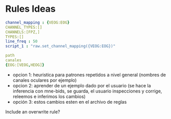 # Rules Ideas

```yaml
channel_mapping : {VEOG:EOG}                                      
CHANNEL_TYPES:[]
CHANNELS:[FPZ,]
TYPES:[]
line_freq : 50
script_1 : "raw.set_channel_mapping({VEOG:EOG})"

path
canales
{EOG:[VEOG,HEOG]}
```

- opcion 1: heuristica para patrones repetidos a nivel general (nombres de canales oculares por ejemplo)
- opcion 2: aprender de un ejemplo dado por el usuario (se hace la inferencia con mne-bids, se guarda, el usuario inspecciones y corrige, releemos e inferimos los cambios)
- opción 3: estos cambios esten en el archivo de reglas

Include an overwrite rule?